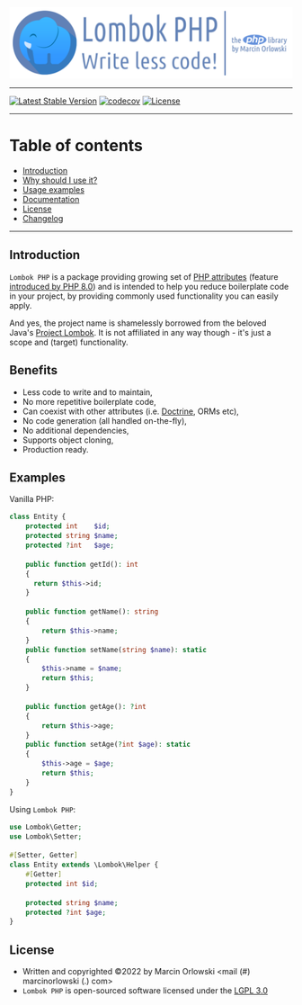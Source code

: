 ![Lombok PHP - write less code!](artwork/lombok-php-logo.png)

---

[![Latest Stable Version](https://poser.pugx.org/marcin-orlowski/lombok-php/v)](https://packagist.org/packages/marcin-orlowski/laravel-api-response-builder)
[![codecov](https://codecov.io/gh/MarcinOrlowski/lombok-php/branch/master/graph/badge.svg?token=MDOSOPKZ8C)](https://codecov.io/gh/MarcinOrlowski/lombok-php)
[![License](https://poser.pugx.org/marcin-orlowski/lombok-php/license)](https://packagist.org/packages/marcin-orlowski/lombok-php)

---

# Table of contents #

* [Introduction](#introduction)
* [Why should I use it?](#benefits)
* [Usage examples](#examples)
* [Documentation](docs/README.md)
* [License](#license)
* [Changelog](CHANGES.md)

---

## Introduction ##

`Lombok PHP` is a package providing growing set
of [PHP attributes](https://www.php.net/manual/en/language.attributes.php) (feature
[introduced by PHP 8.0](https://www.php.net/releases/8.0/)) and is intended to help you reduce
boilerplate code in your project, by providing commonly used functionality you can easily apply.

And yes, the project name is shamelessly borrowed from the beloved Java's
[Project Lombok](https://projectlombok.org/). It is not affiliated in any way though - it's just a
scope and (target) functionality.

## Benefits ##

* Less code to write and to maintain,
* No more repetitive boilerplate code,
* Can coexist with other attributes (i.e. [Doctrine](https://www.doctrine-project.org/), ORMs etc),
* No code generation (all handled on-the-fly),
* No additional dependencies,
* Supports object cloning,
* Production ready.

## Examples ##

Vanilla PHP:

```php
class Entity {
    protected int    $id;
    protected string $name;
    protected ?int   $age;

    public function getId(): int
    {
      return $this->id;
    }

    public function getName(): string
    {
        return $this->name;
    }
    public function setName(string $name): static
    {
        $this->name = $name;
        return $this;
    }

    public function getAge(): ?int
    {
        return $this->age;
    }
    public function setAge(?int $age): static
    {
        $this->age = $age;
        return $this;
    }
}
```

Using `Lombok PHP`:

```php
use Lombok\Getter;
use Lombok\Setter;

#[Setter, Getter]
class Entity extends \Lombok\Helper {
    #[Getter]
    protected int $id;

    protected string $name;
    protected ?int $age;
}
```

## License ##

* Written and copyrighted &copy;2022 by Marcin Orlowski <mail (#) marcinorlowski (.) com>
* `Lombok PHP` is open-sourced software licensed under
  the [LGPL 3.0](https://opensource.org/licenses/LGPL-3.0)
